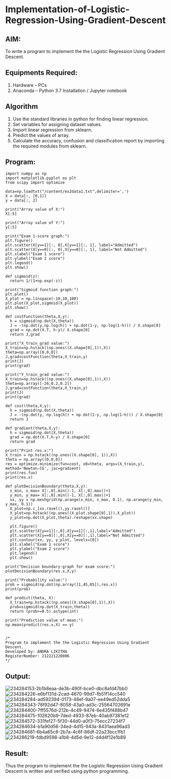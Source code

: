 # Implementation-of-Logistic-Regression-Using-Gradient-Descent

## AIM:
To write a program to implement the the Logistic Regression Using Gradient Descent.

## Equipments Required:
1. Hardware – PCs
2. Anaconda – Python 3.7 Installation / Jupyter notebook

## Algorithm
1. Use the standard libraries in python for finding linear regression.
2. Set variables for assigning dataset values.
3. Import linear regression from sklearn.
4. Predict the values of array.
5. Calculate the accuracy, confusion and classification report by importing the required modules from sklearn.


## Program:
```
import numpy as np
import matplotlib.pyplot as plt
from scipy import optimize

data=np.loadtxt("/content/ex2data1.txt",delimiter=',')
X = data[:, [0,1]]
y = data[:, 2]

print("Array value of X:")
X[:5]

print("Array value of Y:")
y[:5]

print("Exam 1-score graph:")
plt.figure()
plt.scatter(X[y==1][:, 0],X[y==1][:, 1], label="Admitted")
plt.scatter(X[y==0][:, 0],X[y==0][:, 1], label="Not Admitted")
plt.xlabel("Exam 1 score")
plt.ylabel("Exam 2 score")
plt.legend()
plt.show()

def sigmoid(z):
  return 1/(1+np.exp(-z))
  
print("Sigmoid function graph:")
plt.plot()
X_plot = np.linspace(-10,10,100)
plt.plot(X_plot,sigmoid(X_plot))
plt.show()

def costFunction(theta,X,y):
  h = sigmoid(np.dot(X,theta))
  J = -(np.dot(y,np.log(h)) + np.dot(1-y, np.log(1-h))) / X.shape[0]
  grad = np.dot(X.T, h-y)/ X.shape[0]
  return J,grad
  
print("X_train_grad value:")
X_train=np.hstack((np.ones((X.shape[0],1)),X))
theta=np.array([0,0,0])
J,grad=costFunction(theta,X_train,y)
print(J)
print(grad)

print("Y_train_grad value:")
X_train=np.hstack((np.ones((X.shape[0],1)),X))
theta=np.array([-24,0.2,0.2])
J,grad=costFunction(theta,X_train,y)
print(J)
print(grad)

def cost(theta,X,y):
  h = sigmoid(np.dot(X,theta))
  J = -(np.dot(y, np.log(h)) + np.dot(1-y, np.log(1-h))) / X.shape[0]
  return J
  
def gradient(theta,X,y):
  h = sigmoid(np.dot(X,theta))
  grad = np.dot(X.T,h-y) / X.shape[0]
  return grad 
  
print("Print res.x:")
X_train = np.hstack((np.ones((X.shape[0], 1)),X))
theta = np.array([0,0,0])
res = optimize.minimize(fun=cost, x0=theta, args=(X_train,y), method='Newton-CG', jac=gradient)
print(res.fun)
print(res.x)

def plotDecisionBoundary(theta,X,y):
  x_min, x_max= X[:,0].min()-1, X[:,0].max()+1
  y_min, y_max= X[:,0].min()-1, X[:,0].max()+1
  xx, yy = np.meshgrid(np.arange(x_min, x_max, 0.1), np.arange(y_min, y_max, 0.1))
  X_plot=np.c_[xx.ravel(),yy.ravel()]
  X_plot=np.hstack((np.ones((X_plot.shape[0],1)),X_plot))
  y_plot=np.dot(X_plot,theta).reshape(xx.shape)

  plt.figure()
  plt.scatter(X[y==1][:,0],X[y==1][:,1],label="Admitted")
  plt.scatter(X[y==0][:,0],X[y==0][:,1],label="Not Admitted") 
  plt.contour(xx, yy, y_plot, levels=[0])
  plt.xlabel("Exam 1 score")
  plt.ylabel("Exam 2 score")
  plt.legend()
  plt.show()
  
print("Decision boundary-graph for exam score:")
plotDecisionBoundary(res.x,X,y)

print("Probability value:")
prob = sigmoid(np.dot(np.array([1,45,85]),res.x))
print(prob)

def predict(theta, X):
  X_train=np.hstack((np.ones((X.shape[0],1)),X))
  prob=sigmoid(np.dot(X_train,theta))
  return (prob>=0.5).astype(int)
  
print("Prediction value of mean:")
np.mean(predict(res.x,X) == y)


/*
Program to implement the the Logistic Regression Using Gradient Descent.
Developed by: ANDRA LIKITHA
RegisterNumber: 212221220006 
*/
```

## Output:
![234284153-2b1b8eaa-de3b-490f-bce0-dbc8afd47bb0](https://user-images.githubusercontent.com/131592130/236865934-924989ad-8b43-4565-8c3e-071f61e73228.png)
![234284226-e6bf131d-2cad-4670-99d7-fb51f14cc540](https://user-images.githubusercontent.com/131592130/236866054-7726430e-d8dd-407d-a4d1-66b32efda6c4.png)
![234284284-ad592394-0173-48ef-9a07-ee49ed52dda5](https://user-images.githubusercontent.com/131592130/236866146-5261ed5c-b62e-4c05-830a-dbe56211b8f0.png)
![234284343-76f92d47-8058-43a0-ad3c-25564702691e](https://user-images.githubusercontent.com/131592130/236866252-f6a9c9b5-4016-46b8-8dd1-a3cd05f23205.png)
![234284400-7ff5576d-212b-4c49-9474-6e435f488b47](https://user-images.githubusercontent.com/131592130/236866394-e62411b6-7abd-40a3-9003-18ea61b595c2.png)
![234284475-102620b9-7ded-4933-87eb-40ab97381e12](https://user-images.githubusercontent.com/131592130/236866490-17578189-a087-459b-bdb1-9ee311d6022c.png)
![234284572-331fef27-5f30-44d0-a0f3-75ecc27234f7](https://user-images.githubusercontent.com/131592130/236866590-9273d769-e785-4c49-8664-9a548654a6e3.png)
![234284634-b1a90d56-34ed-4d15-943a-8431aea96ad3](https://user-images.githubusercontent.com/131592130/236866703-f40cac48-a9b0-43f2-a985-653d7e079f44.png)
![234284681-6b4a65c8-2b7a-4c6f-86df-22a23bcc1fb1](https://user-images.githubusercontent.com/131592130/236866894-f223c95d-44a5-47e9-95de-63341a507a02.png)
![234286219-fdbd9598-a1b8-4d5d-9e12-d4d4f12e1b89](https://user-images.githubusercontent.com/131592130/236867003-04feb781-815b-417f-907a-8083e412afe5.png)



## Result:
Thus the program to implement the the Logistic Regression Using Gradient Descent is written and verified using python programming.

